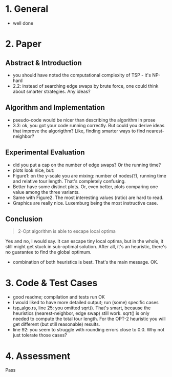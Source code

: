# 1. General
* well done

# 2. Paper
## Abstract & Introduction
* you should have noted the computational complexity of TSP - it's NP-hard
* 2.2: instead of searching edge swaps by brute force, one could think about smarter strategies. Any ideas?

## Algorithm and Implementation
* pseudo-code would be nicer than describing the algorithm in prose
* 3.3: ok, you got your code running correctly. But could you derive ideas that improve the algorigthm? Like, finding smarter ways to find nearest-neighbor?


## Experimental Evaluation

* did you put a cap on the number of edge swaps? Or the running time?
* plots look nice, but:
* Figure1: on the y-scale you are mixing: number of nodes(?), running time and relative tour length. That's completely confusing.
* Better have some distinct plots. Or, even better, plots comparing one value among the three variants.
* Same with Figure2. The most interesting values (ratio) are hard to read.
* Graphics are really nice. Luxemburg being the most instructive case.

## Conclusion

> 2-Opt algorithm is able to escape local optima

Yes and no, I would say. It can escape tiny local optima, but in the whole, it still might get stuck in sub-optimal solution. After all, it's an heuristic, there's no guarantee to find the global optimum.

* combination of both heuristics is best. That's the main message. OK.

# 3. Code & Test Cases
* good readme; compilation and tests run OK
* I would liked to have more detailed output; run (some) specific cases
* tsp_algo.rs, line 25: you omitted sqrt(). That's smart, because the heuristics (nearest-neighbor, edge swap) still work. sqrt() is only needed to compute the total tour length.
  For the OPT-2 heuristic you will get different (but still reasonable) results.
* line 92: you seem to struggle with rounding errors close to 0.0.
  Why not just tolerate those cases?

# 4. Assessment
Pass

